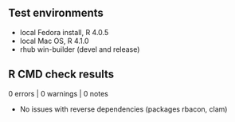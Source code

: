 ## Test environments
* local Fedora install, R 4.0.5
* local Mac OS, R 4.1.0
* rhub win-builder (devel and release)

## R CMD check results

0 errors | 0 warnings | 0 notes

* No issues with reverse dependencies (packages rbacon, clam)
